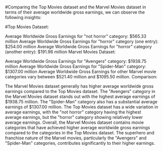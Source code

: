 #Comparing the Top Movies dataset and the Marvel Movies dataset in terms of their average worldwide gross earnings, we can observe the following insights:

#Top Movies Dataset:

Average Worldwide Gross Earnings for "not horror" category: $565.33 million
Average Worldwide Gross Earnings for "horror" category (one entry): $254.00 million
Average Worldwide Gross Earnings for "horror" category (another entry): $191.96 million
Marvel Movies Dataset:

Average Worldwide Gross Earnings for "Avengers" category: $1938.75 million
Average Worldwide Gross Earnings for "Spider-Man" category: $1307.00 million
Average Worldwide Gross Earnings for other Marvel movie categories vary between $521.40 million and $1095.50 million.
Comparison:

The Marvel Movies dataset generally has higher average worldwide gross earnings compared to the Top Movies dataset.
The "Avengers" category in the Marvel Movies dataset stands out with the highest average earnings of $1938.75 million.
The "Spider-Man" category also has a substantial average earnings of $1307.00 million.
The Top Movies dataset has a wide variation in average earnings, with the "not horror" category having the highest average earnings, but the "horror" category showing relatively lower average earnings.
Overall, the Marvel Movies dataset contains movie categories that have achieved higher average worldwide gross earnings compared to the categories in the Top Movies dataset. The superhero and franchise 
nature of the Marvel movies, particularly the "Avengers" and "Spider-Man" categories, contributes significantly to their higher earnings.
